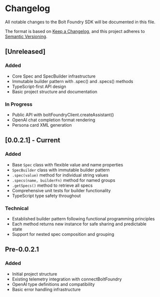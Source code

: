 # Changelog

All notable changes to the Bolt Foundry SDK will be documented in this file.

The format is based on [Keep a Changelog](https://keepachangelog.com/en/1.0.0/),
and this project adheres to
[Semantic Versioning](https://semver.org/spec/v2.0.0.html).

## [Unreleased]

### Added

- Core Spec and SpecBuilder infrastructure
- Immutable builder pattern with .spec() and .specs() methods
- TypeScript-first API design
- Basic project structure and documentation

### In Progress

- Public API with boltFoundryClient.createAssistant()
- OpenAI chat completion format rendering
- Persona card XML generation

## [0.0.2.1] - Current

### Added

- Base `Spec` class with flexible value and name properties
- `SpecBuilder` class with immutable builder pattern
- `.spec(value)` method for individual string values
- `.specs(name, builderFn)` method for named groups
- `.getSpecs()` method to retrieve all specs
- Comprehensive unit tests for builder functionality
- TypeScript type safety throughout

### Technical

- Established builder pattern following functional programming principles
- Each method returns new instance for safe sharing and predictable state
- Support for nested spec composition and grouping

## Pre-0.0.2.1

### Added

- Initial project structure
- Existing telemetry integration with connectBoltFoundry
- OpenAI type definitions and compatibility
- Basic error handling infrastructure
